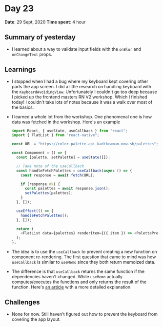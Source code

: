 # Day 23

**Date**: 29 Sept, 2020
**Time spent**: 4 hour

## Summary of yesterday

- I learned about a way to validate input fields with the `onBlur` and `onChangeText` props.

## Learnings

- I stopped when I had a bug where my keyboard kept covering other parts the app screen. I did a little research on handling keyboard with the `KeyboardAvoidingView`. Unfortunately I couldn't go too deep because I picked up the frontend masters RN V2 workshop. Which I finished today! I couldn't take lots of notes because it was a walk over most of the basics.
- I learned a whole lot from the workshop. One phenomenal one is how data was fetched in the workshop. Here's an example

  ```js
  import React, { useState, useCallback } from "react";
  import { FlatList } from "react-native";

  const URL = "https://color-palette-api.kadikraman.now.sh/palettes";

  const Component = () => {
    const [palette, setPalette] = useState([]);

    // Take note of the useCallback
    const handleFetchPalettes = useCallback(async () => {
      const response = await fetch(URL);

      if (response.ok) {
        const palettes = await response.json();
        setPalettes(palettes);
      }
    }, []);

    useEffect(() => {
      handleFetchPalettes();
    }, []);

    return (
      <FlatList data={palettes} renderItem={({ item }) => <PalettePreview />} />
    );
  };
  ```

- The idea is to use the `useCallback` to prevent creating a new function on component re-rendering. The first question that came to mind was how `useCallback` is similar to `useMemo` since they both return memoized data.
- The difference is that `useCallback` returns the same function if the dependencies haven't changed. While `useMemo` actually computes/executes the functions and only returns the result of the function. Here's [an article](https://medium.com/@jan.hesters/usecallback-vs-usememo-c23ad1dc60#:~:text=useCallback%20and%20useMemo%20both%20expect,function%20and%20returns%20the%20result.) with a more detailed explanation

## Challenges

- None for now. Still haven't figured out how to prevent the keyboard from covering the app layout.
